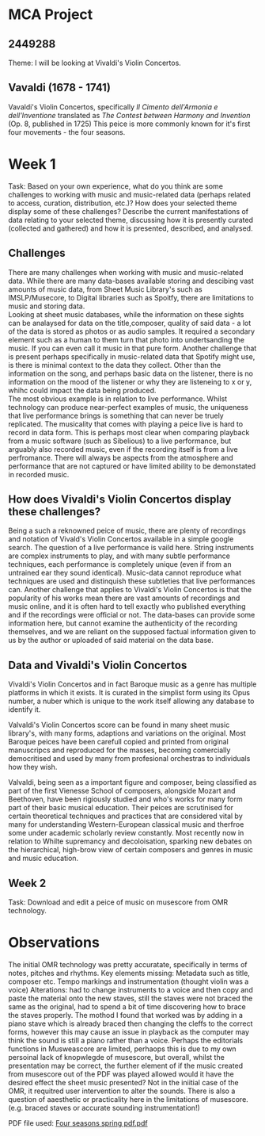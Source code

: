 # MCA Project
## 2449288

Theme:  I will be looking at Vivaldi's Violin Concertos.  

## Vavaldi (1678 - 1741)
Vavaldi's Violin Concertos, specifically _Il Cimento dell'Armonia e dell'Inventione_ translated as _The Contest between Harmony and Invention_ (Op. 8, published in 1725) This peice is more commonly known for it's first four movements - the four seasons.  

# Week 1
Task: Based on your own experience, what do you think are some challenges to working with music and music-related data (perhaps related to access, curation, distribution, etc.)? 
How does your selected theme display some of these challenges? 
Describe the current manifestations of data relating to your selected theme, discussing how it is presently curated (collected and gathered) and how it is presented, described, and analysed.
## Challenges
There are many challenges when working with music and music-related data.  While there are many data-bases available storing and descibing vast amounts of music data, from Sheet Music Library's such as IMSLP/Musecore, to Digital libraries such as Spoitfy, there are limitations to music and storing data.  
Looking at sheet music databases, while the information on these sights can be analaysed for data on the title,composer, quality of said data - a lot of the data is stored as photos or as audio samples.  It required a secondary element such as a human to them turn that photo into undertsanding the music.  If you can even call it music in that pure form. 
Another challenge that is present perhaps specifically in music-related data that Spotify might use, is there is minimal context to the data they collect. Other than the information on the song, and perhaps basic data on the listener, there is no information on the mood of the listener or why they are listeneing to x or y, whihc could impact the data being produced.  
The most obvious example is in relation to live performance. Whilst technology can produce near-perfect examples of music, the uniqueness that live performance brings is something that can never be truely replicated.  The musicality that comes with playing a peice live is hard to record in data form. This is perhaps most clear when comparing playback from a music software (such as Sibelious) to a live performance, but arguably also recorded music, even if the recording itself is from a live perfromance.  There will always be aspects from the atmosphere and performance that are not captured or have limited ability to be demonstated in recorded music. 

## How does Vivaldi's Violin Concertos display these challenges?
Being a such a reknowned peice of music, there are plenty of recordings and notation of Vivald's Violin Concertos available in a simple google search.  The question of a live performance is vaild here. String instruments are complex instruments to play, and with many subtle performance techniques, each performance is completely unique (even if from an untrained ear they sound identical).  Music-data cannot reproduce what techniques are used and distinquish these subtleties that live performances can. 
Another challenge that applies to Vivaldi's Violin Concertos is that the popularity of his works mean there are vast amounts of recordings and music online, and it is often hard to tell exactly who published everything and if the recordings were official or not.  The data-bases can provide some information here, but cannot examine the authenticity of the recording themselves, and we are reliant on the supposed factual information given to us by the author or uploaded of said material on the data base.

## Data and Vivaldi's Violin Concertos
Vivaldi's Violin Concertos and in fact Baroque music as a genre has multiple platforms in which it exists.  It is curated in the simplist form using its Opus number, a nuber which is unique to the work itself allowing any database to identify it.

Valvaldi's Violin Concertos score can be found in many sheet music library's, with many forms, adaptions and variations on the original. Most Baroque peices have been carefull copied and printed from original manuscripcs and reproduced for the masses, becoming comercially democritised and used by many from profesional orchestras to individuals how they wish.  

Valvaldi, being seen as a important figure and composer, being classified as part of the first Vienesse School of composers, alongside Mozart and Beethoven, have been rigiously studied and who's works for many form part of their basic musical education.  Their peices are scrutinised for certain theoretical techniques and practices that are considered vital by many for understanding Western-European classical music and therfroe some under academic scholarly review constantly.  Most recently now in relation to Whilte supremancy and decoloisation, sparking new debates on the hierarchical, high-brow view of certain composers and genres in music and music education.  

## Week 2 
Task: Download and edit a peice of music on musescore from OMR technology.

# Observations
The initial OMR technology was pretty accuratate, specifically in terms of notes, pitches and rhythms. 
Key elements missing: Metadata such as title, composer etc.  Tempo markings and instrumentation (thought violin was a voice) 
Alterations:  had to change instruments to a  voice and then copy and paste the material onto the new staves, still the staves were not braced the same as the original, had to spend a bit of time discovering how to brace the staves properly.  The mothod I found that worked was by adding in a piano stave which is already braced then changing the cleffs to the correct forms, however this may cause an issue in playback as the computer may think the sound is still a piano rather than a voice.  Perhaps the editorials functions in Musweascore are limited, perhaops this is due to  my own persoinal lack of knopwlegde of musescore, but overall, whilst the presentation may be correct, the further element of if the music created from musescore out of the PDF was played allowed would it have the desired effect the sheet music presented?  Not in the iniitial case of the OMR, it requitred user intervention to alter the sounds.  There is also a question of aaesthetic or practicality here in the limitations of musescore.  (e.g. braced staves or accurate sounding instrumentation!)

PDF file used: [Four seasons spring pdf.pdf](https://github.com/2449288/MCA-2022/files/9686016/Four.seasons.spring.pdf.pdf)
